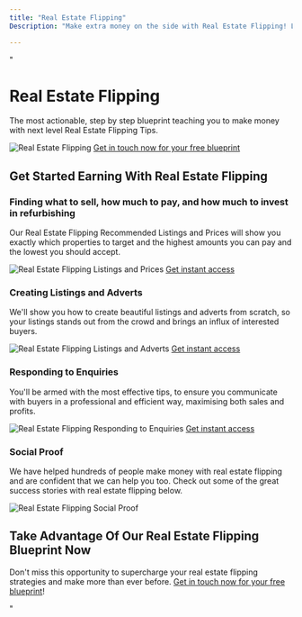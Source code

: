 ```yaml
---
title: "Real Estate Flipping"
Description: "Make extra money on the side with Real Estate Flipping! Learn what it takes to be successful in flipping real estate, and how to get started quickly. Find out why Real Estate Flipping is one of the best investments you can make!"

---
```


"<h1>Real Estate Flipping</h1>
<p>The most actionable, step by step blueprint teaching you to make money with next level Real Estate Flipping Tips.</p>
<img src="realestateflipping.jpg" alt="Real Estate Flipping" />
<a href="/contact" class="btn btn-primary">Get in touch now for your free blueprint</a> 

<h2>Get Started Earning With Real Estate Flipping</h2>
<h3>Finding what to sell, how much to pay, and how much to invest in refurbishing</h3>
<p>Our Real Estate Flipping Recommended Listings and Prices will show you exactly which properties to target and the highest amounts you can pay and the lowest you should accept.</p>
<img src="listings-and-prices.jpg" alt="Real Estate Flipping Listings and Prices" />
<a href="/contact" class="btn btn-primary">Get instant access</a> 

<h3>Creating Listings and Adverts</h3> 
<p>We'll show you how to create beautiful listings and adverts from scratch, so your listings stands out from the crowd and brings an influx of interested buyers.</p>
<img src="listings-adverts.jpg" alt="Real Estate Flipping Listings and Adverts" />
<a href="/contact" class="btn btn-primary">Get instant access</a> 

<h3>Responding to Enquiries</h3> 
<p>You'll be armed with the most effective tips, to ensure you communicate with buyers in a professional and efficient way, maximising both sales and profits.</p>
<img src="responding-enquiries.jpg" alt="Real Estate Flipping Responding to Enquiries" />
<a href="/contact" class="btn btn-primary">Get instant access</a> 

<h3>Social Proof</h3>
<p>We have helped hundreds of people make money with real estate flipping and are confident that we can help you too. Check out some of the great success stories with real estate flipping below.</p>
<img src="social-proof.jpg" alt="Real Estate Flipping Social Proof" /> 
  
<h2>Take Advantage Of Our Real Estate Flipping Blueprint Now</h2>
<p>Don't miss this opportunity to supercharge your real estate flipping strategies and make more than ever before. <a href="/contact" class="btn btn-primary">Get in touch now for your free blueprint</a>!</p>"